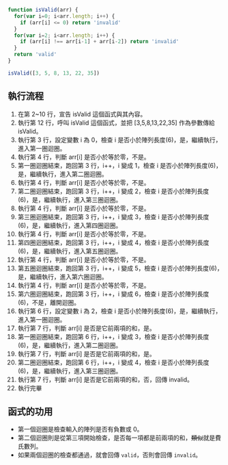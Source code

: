 ``` js
function isValid(arr) {
  for(var i=0; i<arr.length; i++) {
    if (arr[i] <= 0) return 'invalid'
  }
  for(var i=2; i<arr.length; i++) {
    if (arr[i] !== arr[i-1] + arr[i-2]) return 'invalid'
  }
  return 'valid'
}

isValid([3, 5, 8, 13, 22, 35])
```

## 執行流程
1. 在第 2~10 行，宣告 isValid 這個函式與其內容。
1. 執行第 12 行，呼叫 isValid 這個函式，並把 [3,5,8,13,22,35] 作為參數傳給 isValid。
2. 執行第 3 行，設定變數 i 為 0，檢查 i 是否小於陣列長度(6)，是，繼續執行，進入第一圈迴圈。
3. 執行第 4 行，判斷 arr[i] 是否小於等於零，不是。
4. 第一圈迴圈結束，跑回第 3 行，i++，i 變成 1，檢查 i 是否小於陣列長度(6)，是，繼續執行，進入第二圈迴圈。
5. 執行第 4 行，判斷 arr[i] 是否小於等於零，不是。
6. 第二圈迴圈結束，跑回第 3 行，i++，i 變成 2，檢查 i 是否小於陣列長度(6)，是，繼續執行，進入第三圈迴圈。
7. 執行第 4 行，判斷 arr[i] 是否小於等於零，不是。
8. 第三圈迴圈結束，跑回第 3 行，i++，i 變成 3，檢查 i 是否小於陣列長度(6)，是，繼續執行，進入第四圈迴圈。
9. 執行第 4 行，判斷 arr[i] 是否小於等於零，不是。
10. 第四圈迴圈結束，跑回第 3 行，i++，i 變成 4，檢查 i 是否小於陣列長度(6)，是，繼續執行，進入第五圈迴圈。
11. 執行第 4 行，判斷 arr[i] 是否小於等於零，不是。
12. 第五圈迴圈結束，跑回第 3 行，i++，i 變成 5，檢查 i 是否小於陣列長度(6)，是，繼續執行，進入第六圈迴圈。
13. 執行第 4 行，判斷 arr[i] 是否小於等於零，不是。
14. 第六圈迴圈結束，跑回第 3 行，i++，i 變成 6，檢查 i 是否小於陣列長度(6)，不是，離開迴圈。
15. 執行第 6 行，設定變數 i 為 2，檢查 i 是否小於陣列長度(6)，是，繼續執行，進入第一圈迴圈。
16. 執行第 7 行，判斷 arr[i] 是否是它前兩項的和，是。
17. 第一圈迴圈結束，跑回第 6 行，i++，i 變成 3，檢查 i 是否小於陣列長度(6)，是，繼續執行，進入第二圈迴圈。
18. 執行第 7 行，判斷 arr[i] 是否是它前兩項的和，是。
19. 第二圈迴圈結束，跑回第 6 行，i++，i 變成 4，檢查 i 是否小於陣列長度(6)，是，繼續執行，進入第三圈迴圈。
20. 執行第 7 行，判斷 arr[i] 是否是它前兩項的和，否，回傳 invalid。
21. 執行完畢
## 函式的功用
* 第一個迴圈是檢查輸入的陣列是否有負數或 0。
* 第二個迴圈則是從第三項開始檢查，是否每一項都是前兩項的和，~~類似~~就是費氏數列。
* 如果兩個迴圈的檢查都通過，就會回傳 `valid`，否則會回傳 `invalid`。
